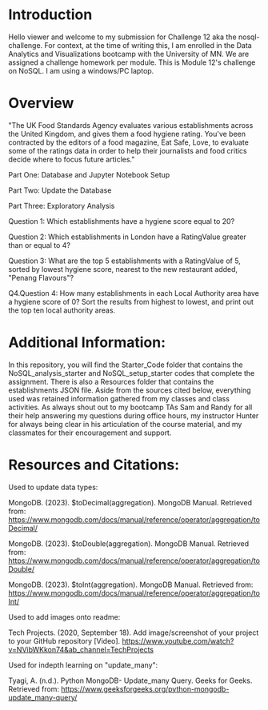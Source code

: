 # Introduction
Hello viewer and welcome to my submission for Challenge 12 aka the nosql-challenge. For context, at the time of writing this, I am enrolled in the Data Analytics and Visualizations bootcamp with the University of MN. We are assigned a challenge homework per module. This is Module 12's challenge on NoSQL. I am using a windows/PC laptop.

# Overview
"The UK Food Standards Agency evaluates various establishments across the United Kingdom, and gives them a food hygiene rating. You've been contracted by the editors of a food magazine, Eat Safe, Love, to evaluate some of the ratings data in order to help their journalists and food critics decide where to focus future articles."

Part One: Database and Jupyter Notebook Setup

Part Two: Update the Database

Part Three: Exploratory Analysis

Question 1: Which establishments have a hygiene score equal to 20? 

Question 2: Which establishments in London have a RatingValue greater than or equal to 4?

Question 3: What are the top 5 establishments with a RatingValue of 5, sorted by lowest hygiene score, nearest to the new restaurant added, "Penang Flavours"?

Q4.Question 4: How many establishments in each Local Authority area have a hygiene score of 0? Sort the results from highest to lowest, and print out the top ten local authority areas.

# Additional Information:
In this repository, you will find the Starter_Code folder that contains the NoSQL_analysis_starter and NoSQL_setup_starter codes that complete the assignment. There is also a Resources folder that contains the establishments JSON file. Aside from the sources cited below, everything used was retained information gathered from my classes and class activities. As always shout out to my bootcamp TAs Sam and Randy for all their help answering my questions during office hours, my instructor Hunter for always being clear in his articulation of the course material, and my classmates for their encouragement and support.

# Resources and Citations:
Used to update data types:

MongoDB. (2023). $toDecimal(aggregation). MongoDB Manual. Retrieved from: https://www.mongodb.com/docs/manual/reference/operator/aggregation/toDecimal/

MongoDB. (2023). $toDouble(aggregation). MongoDB Manual. Retrieved from: https://www.mongodb.com/docs/manual/reference/operator/aggregation/toDouble/

MongoDB. (2023). $toInt(aggregation). MongoDB Manual. Retrieved from:  https://www.mongodb.com/docs/manual/reference/operator/aggregation/toInt/

Used to add images onto readme:

Tech Projects. (2020, September 18). Add image/screenshot of your project to your GitHub repository [Video]. https://www.youtube.com/watch?v=NVibWKkon74&ab_channel=TechProjects

Used for indepth learning on "update_many":

Tyagi, A. (n.d.). Python MongoDB- Update_many Query. Geeks for Geeks. Retrieved from: https://www.geeksforgeeks.org/python-mongodb-update_many-query/
